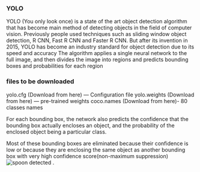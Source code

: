 ### YOLO
YOLO (You only look once) is a state of the art object detection algorithm that has become main method of detecting objects in the field of computer vision. Previously people used techniques such as sliding window object detection, R CNN, Fast R CNN and Faster R CNN. But after its invention in 2015, YOLO has become an industry standard for object detection due to its speed and accuracy
The algorithm applies a single neural network to the full image, and then divides the image into regions and predicts bounding boxes and probabilities for each region

### files to be downloaded

yolo.cfg (Download from here) — Configuration file
yolo.weights (Download from here) — pre-trained weights
coco.names (Download from here)- 80 classes names

For each bounding box, the network also predicts the confidence that the bounding box actually encloses an object, and the probability of the enclosed object being a particular class.

Most of these bounding boxes are eliminated because their confidence is low or because they are enclosing the same object as another bounding box with very high confidence score(non-maximum suppression)![spoon detected](https://user-images.githubusercontent.com/71581864/118238747-944c2d80-b4b6-11eb-80a3-abcd6bb4f783.PNG)
.


